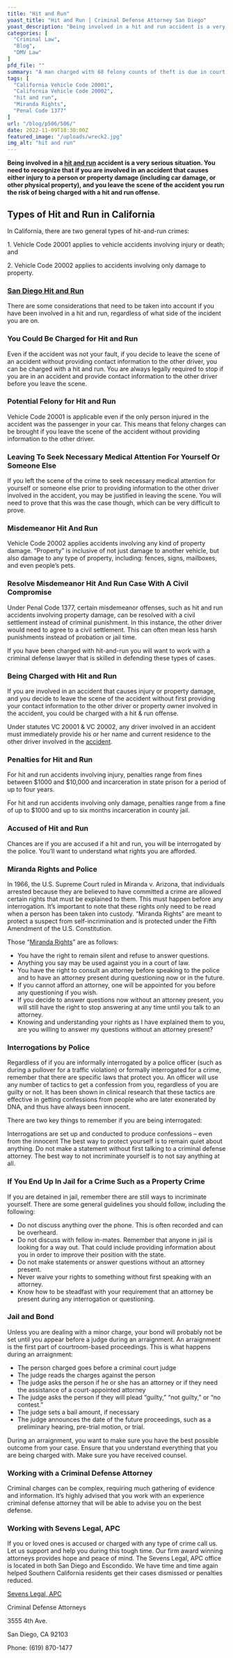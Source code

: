 ```yaml
---
title: "Hit and Run"
yoast_title: "Hit and Run | Criminal Defense Attorney San Diego"
yoast_description: "Being involved in a hit and run accident is a very serious situation."
categories: [
  "Criminal Law",
  "Blog",
  "DMV Law"
]
pfd_file: ""
summary: "A man charged with 68 felony counts of theft is due in court. Felony Theft Charges Facing 18-Year Old According to the City of Manhattan Beach Police, 18-year-old Kevin Lucas, was arrested and booked into the Vista Detention Center in San Diego County this past June. Lucas was accused of targeting the vehicles of people,"
tags: [
  "California Vehicle Code 20001",
  "California Vehicle Code 20002",
  "hit and run",
  "Miranda Rights",
  "Penal Code 1377"
]
url: "/blog/p506/506/"
date: 2022-11-09T18:30:00Z
featured_image: "/uploads/wreck2.jpg"
img_alt: "hit and run"
---
```

**Being involved in a&nbsp;[hit and run](https://www.sevenslegal.com/criminal-attorney/hit-run-misdemeanor-felony/)&nbsp;accident is a very serious situation. You need to recognize that if you are involved in an accident that causes either injury to a person or property damage (including car damage, or other physical property), and you leave the scene of the accident you run the risk of being charged with a hit and run offense.**

## Types of Hit and Run in California

In California, there are two general types of hit-and-run crimes:

1\. Vehicle Code 20001 applies to vehicle accidents involving injury or death; and

2\. Vehicle Code 20002 applies to accidents involving only damage to property.

### [San Diego Hit and Run](https://www.sevenslegal.com/criminal-attorney/hit-run-misdemeanor-felony/)

There are some considerations that need to be taken into account if you have been involved in a hit and run, regardless of what side of the incident you are on.

### You Could Be Charged for Hit and Run

Even if the accident was not your fault, if you decide to leave the scene of an accident without providing contact information to the other driver, you can be charged with a hit and run. You are always legally required to stop if you are in an accident and provide contact information to the other driver before you leave the scene.

### Potential Felony for Hit and Run

Vehicle Code 20001 is applicable even if the only person injured in the accident was the passenger in your car. This means that felony charges can be brought if you leave the scene of the accident without providing information to the other driver.

### Leaving To Seek Necessary Medical Attention For Yourself Or Someone Else

If you left the scene of the crime to seek necessary medical attention for yourself or someone else prior to providing information to the other driver involved in the accident, you may be justified in leaving the scene. You will need to prove that this was the case though, which can be very difficult to prove.

### Misdemeanor Hit And Run

Vehicle Code 20002 applies accidents involving any kind of property damage. “Property” is inclusive of not just damage to another vehicle, but also damage to any type of property, including: fences, signs, mailboxes, and even people’s pets.

### Resolve Misdemeanor Hit And Run Case With A Civil Compromise

Under Penal Code 1377, certain misdemeanor offenses, such as hit and run accidents involving property damage, can be resolved with a civil settlement instead of criminal punishment. In this instance, the other driver would need to agree to a civil settlement. This can often mean less harsh punishments instead of probation or jail time.

If you have been charged with hit-and-run you will want to work with a criminal defense lawyer that is skilled in defending these types of cases.

### Being Charged with Hit and Run

If you are involved in an accident that causes injury or property damage, and you decide to leave the scene of the accident without first providing your contact information to the other driver or property owner involved in the accident, you could be charged with a hit & run offense.

Under statutes VC 20001 & VC 20002, any driver involved in an accident must immediately provide his or her name and current residence to the other driver involved in the&nbsp;[accident](https://www.sevenslegal.com/).

### Penalties for Hit and Run

For hit and run accidents involving injury, penalties range from fines between $1000 and $10,000 and incarceration in state prison for a period of up to four years.

For hit and run accidents involving only damage, penalties range from a fine of up to $1000 and up to six months incarceration in county jail.

### Accused of Hit and Run

Chances are if you are accused if a hit and run, you will be interrogated by the police. You’ll want to understand what rights you are afforded.

### Miranda Rights and Police

In 1966, the U.S. Supreme Court ruled in Miranda v. Arizona, that individuals arrested because they are believed to have committed a crime are allowed certain rights that must be explained to them. This must happen before any interrogation. It’s important to note that these rights only need to be read when a person has been taken into custody. “Miranda Rights” are meant to protect a suspect from self-incrimination and is protected under the Fifth Amendment of the U.S. Constitution.

Those “[Miranda Rights](https://www.sevenslegal.com/)” are as follows:

* You have the right to remain silent and refuse to answer questions.
* Anything you say may be used against you in a court of law.
* You have the right to consult an attorney before speaking to the police and to have an attorney present during questioning now or in the future.
* If you cannot afford an attorney, one will be appointed for you before any questioning if you wish.
* If you decide to answer questions now without an attorney present, you will still have the right to stop answering at any time until you talk to an attorney.
* Knowing and understanding your rights as I have explained them to you, are you willing to answer my questions without an attorney present?

### Interrogations by Police

Regardless of if you are informally interrogated by a police officer (such as during a pullover for a traffic violation) or formally interrogated for a crime, remember that there are specific laws that protect you. An officer will use any number of tactics to get a confession from you, regardless of you are guilty or not. It has been shown in clinical research that these tactics are effective in getting confessions from people who are later exonerated by DNA, and thus have always been innocent.

There are two key things to remember if you are being interrogated:

Interrogations are set up and conducted to produce confessions – even from the innocent The best way to protect yourself is to remain quiet about anything. Do not make a statement without first talking to a criminal defense attorney. The best way to not incriminate yourself is to not say anything at all.

### If You End Up In Jail for a Crime Such as a Property Crime

If you are detained in jail, remember there are still ways to incriminate yourself. There are some general guidelines you should follow, including the following:

* Do not discuss anything over the phone. This is often recorded and can be overheard.
* Do not discuss with fellow in-mates. Remember that anyone in jail is looking for a way out. That could include providing information about you in order to improve their position with the state.
* Do not make statements or answer questions without an attorney present.
* Never waive your rights to something without first speaking with an attorney.
* Know how to be steadfast with your requirement that an attorney be present during any interrogation or questioning.

### Jail and Bond

Unless you are dealing with a minor charge, your bond will probably not be set until you appear before a judge during an arraignment. An arraignment is the first part of courtroom-based proceedings. This is what happens during an arraignment:

* The person charged goes before a criminal court judge
* The judge reads the charges against the person
* The judge asks the person if he or she has an attorney or if they need the assistance of a court-appointed attorney
* The judge asks the person if they will plead “guilty,” “not guilty,” or “no contest.”
* The judge sets a bail amount, if necessary
* The judge announces the date of the future proceedings, such as a preliminary hearing, pre-trial motion, or trial.

During an arraignment, you want to make sure you have the best possible outcome from your case. Ensure that you understand everything that you are being charged with. Make sure you have received counsel.

### Working with a Criminal Defense Attorney

Criminal charges can be complex, requiring much gathering of evidence and information. It’s highly advised that you work with an experience criminal defense attorney that will be able to advise you on the best defense.

### Working with Sevens Legal, APC

If you or loved ones is accused or charged with any type of crime call us. Let us support and help you during this tough time. Our firm award winning attorneys provides hope and peace of mind. The Sevens Legal, APC office is located in both San Diego and Escondido. We have time and time again helped Southern California residents get their cases dismissed or penalties reduced.

[Sevens Legal, APC](https://www.sevenslegal.com/)

Criminal Defense Attorneys

3555 4th Ave.

San Diego, CA 92103

Phone: (619) 870-1477